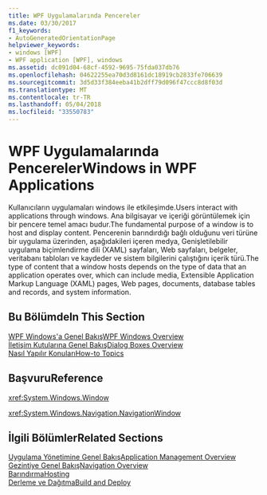```yaml
---
title: WPF Uygulamalarında Pencereler
ms.date: 03/30/2017
f1_keywords:
- AutoGeneratedOrientationPage
helpviewer_keywords:
- windows [WPF]
- WPF application [WPF], windows
ms.assetid: dc091d04-68cf-4592-9695-75fda037db76
ms.openlocfilehash: 04622255ea70d3d8161dc18919cb2833fe706639
ms.sourcegitcommit: 3d5d33f384eeba41b2dff79d096f47ccc8d8f03d
ms.translationtype: MT
ms.contentlocale: tr-TR
ms.lasthandoff: 05/04/2018
ms.locfileid: "33550783"
---
```

# <a name="windows-in-wpf-applications"></a><span data-ttu-id="76ea4-102">WPF Uygulamalarında Pencereler</span><span class="sxs-lookup"><span data-stu-id="76ea4-102">Windows in WPF Applications</span></span>
<span data-ttu-id="76ea4-103">Kullanıcıların uygulamaları windows ile etkileşimde.</span><span class="sxs-lookup"><span data-stu-id="76ea4-103">Users interact with applications through windows.</span></span> <span data-ttu-id="76ea4-104">Ana bilgisayar ve içeriği görüntülemek için bir pencere temel amacı budur.</span><span class="sxs-lookup"><span data-stu-id="76ea4-104">The fundamental purpose of a window is to host and display content.</span></span> <span data-ttu-id="76ea4-105">Pencerenin barındırdığı bağlı olduğunu veri türüne bir uygulama üzerinden, aşağıdakileri içeren medya, Genişletilebilir uygulama biçimlendirme dili (XAML) sayfaları, Web sayfaları, belgeler, veritabanı tabloları ve kaydeder ve sistem bilgilerini çalıştığını içerik türü.</span><span class="sxs-lookup"><span data-stu-id="76ea4-105">The type of content that a window hosts depends on the type of data that an application operates over, which can include media, Extensible Application Markup Language (XAML) pages, Web pages, documents, database tables and records, and system information.</span></span>  
  
## <a name="in-this-section"></a><span data-ttu-id="76ea4-106">Bu Bölümde</span><span class="sxs-lookup"><span data-stu-id="76ea4-106">In This Section</span></span>  
 [<span data-ttu-id="76ea4-107">WPF Windows'a Genel Bakış</span><span class="sxs-lookup"><span data-stu-id="76ea4-107">WPF Windows Overview</span></span>](../../../../docs/framework/wpf/app-development/wpf-windows-overview.md)  
 [<span data-ttu-id="76ea4-108">İletişim Kutularına Genel Bakış</span><span class="sxs-lookup"><span data-stu-id="76ea4-108">Dialog Boxes Overview</span></span>](../../../../docs/framework/wpf/app-development/dialog-boxes-overview.md)  
 [<span data-ttu-id="76ea4-109">Nasıl Yapılır Konuları</span><span class="sxs-lookup"><span data-stu-id="76ea4-109">How-to Topics</span></span>](../../../../docs/framework/wpf/app-development/window-management-how-to-topics.md)  
  
## <a name="reference"></a><span data-ttu-id="76ea4-110">Başvuru</span><span class="sxs-lookup"><span data-stu-id="76ea4-110">Reference</span></span>  
 <xref:System.Windows.Window>  
  
 <xref:System.Windows.Navigation.NavigationWindow>  
  
## <a name="related-sections"></a><span data-ttu-id="76ea4-111">İlgili Bölümler</span><span class="sxs-lookup"><span data-stu-id="76ea4-111">Related Sections</span></span>  
 [<span data-ttu-id="76ea4-112">Uygulama Yönetimine Genel Bakış</span><span class="sxs-lookup"><span data-stu-id="76ea4-112">Application Management Overview</span></span>](../../../../docs/framework/wpf/app-development/application-management-overview.md)  
  [<span data-ttu-id="76ea4-113">Gezintiye Genel Bakış</span><span class="sxs-lookup"><span data-stu-id="76ea4-113">Navigation Overview</span></span>](../../../../docs/framework/wpf/app-development/navigation-overview.md)  
  [<span data-ttu-id="76ea4-114">Barındırma</span><span class="sxs-lookup"><span data-stu-id="76ea4-114">Hosting</span></span>](../../../../docs/framework/wpf/app-development/hosting-wpf-applications.md)  
  [<span data-ttu-id="76ea4-115">Derleme ve Dağıtma</span><span class="sxs-lookup"><span data-stu-id="76ea4-115">Build and Deploy</span></span>](../../../../docs/framework/wpf/app-development/building-and-deploying-wpf-applications.md)
